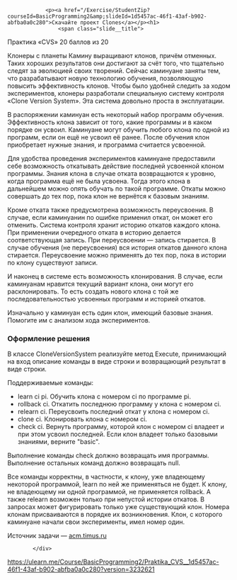 <div class="slide">
                
				<p><a href="/Exercise/StudentZip?courseId=BasicProgramming2&amp;slideId=1d5457ac-46f1-43af-b902-abfba0a0c280">Скачайте проект Clones</a></p><h1>
                    <span class="slide__title">
Практика «CVS»                    </span>
                    <span class="score">20 баллов из 20</span>
                </h1>
<p>Клонеры с планеты Камину выращивают клонов, причём отменных.
Таких хороших результатов они достигают за счёт того, что тщательно следят за эволюцией своих творений.
Сейчас каминуане заняты тем, что разрабатывают новую технологию обучения, позволяющую повысить эффективность клонов.
Чтобы было удобней следить за ходом экспериментов, клонеры разработали специальную систему контроля «Clone Version System».
Эта система довольно проста в эксплуатации.</p>
<p>В распоряжении каминуан есть некоторый набор программ обучения.
Эффективность клона зависит от того, какие программы и в каком порядке он усвоил.
Каминуане могут обучить любого клона по одной из программ, если он ещё не усвоил её ранее.
После обучения клон приобретает нужные знания, и программа считается усвоенной.</p>
<p>Для удобства проведения экспериментов каминуане предоставили себе возможность откатывать действие последней усвоенной клоном программы.
Знания клона в случае отката возвращаются к уровню, когда программа ещё не была усвоена.
Тогда этого клона в дальнейшем можно опять обучать по такой программе.
Откаты можно совершать до тех пор, пока клон не вернётся к базовым знаниям.</p>
<p>Кроме отката также предусмотрена возможность переусвоения.
В случае, если каминуанин по ошибке применил откат, он может его отменить.
Система контроля хранит историю откатов каждого клона.
При применении очередного отката в историю делается соответствующая запись.
При переусвоении — запись стирается.
В случае обучения (не переусвоения) вся история откатов данного клона стирается.
Переусвоение можно применять до тех пор, пока в истории по клону существуют записи.</p>
<p>И наконец в системе есть возможность клонирования.
В случае, если каминуанам нравится текущий вариант клона, они могут его расклонировать.
То есть создать нового клона с той же последовательностью усвоенных программ и историей откатов.</p>
<p>Изначально у каминуан есть один клон, имеющий базовые знания.
Помогите им с анализом хода экспериментов.</p>
<h3>Оформление решения</h3>
<p>В классе CloneVersionSystem реализуйте метод Execute, принимающий на вход описание команды в виде строки и возвращающий результат в виде строки.</p>
<p>Поддерживаемые команды:</p>
<ul>
<li>learn ci pi.
Обучить клона с номером ci по программе pi.</li>
<li>rollback ci.
Откатить последнюю программу у клона с номером ci.</li>
<li>relearn ci.
Переусвоить последний откат у клона с номером ci.</li>
<li>clone ci.
Клонировать клона с номером ci.</li>
<li>check ci.
Вернуть программу, которой клон с номером ci владеет и при этом усвоил последней.
Если клон владеет только базовыми знаниями, верните "basic".</li>
</ul>
<p>Выполнение команды check должно возвращать имя программы.
Выполнение остальных команд должно возвращать null.</p>
<p>Все команды корректны, в частности, к клону, уже владеющему некоторой программой, learn по ней же применяться не будет.
К клону, не владеющему ни одной программой, не применяется rollback.
А также relearn возможен только при непустой истории откатов.
В запросах может фигурировать только уже существующий клон.
Номера клонам присваиваются в порядке их возникновения.
Клон, с которого каминуане начали свои эксперименты, имел номер один.</p>
<p>Источник задачи — <a href="http://acm.timus.ru/problem.aspx?num=1992" target="_blank">acm.timus.ru</a></p>
	

			</div>
https://ulearn.me/Course/BasicProgramming2/Praktika_CVS__1d5457ac-46f1-43af-b902-abfba0a0c280?version=3232621
